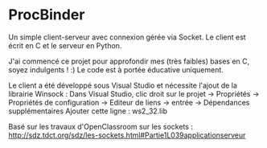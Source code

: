 # ProcBinder
Un simple client-serveur avec connexion gérée via Socket. 
Le client est écrit en C et le serveur en Python.

J'ai commencé ce projet pour approfondir mes (très faibles) bases en C, soyez indulgents ! :)
Le code est à portée éducative uniquement.


Le client a été développé sous Visual Studio et nécessite l'ajout de la librairie Winsock :
Dans Visual Studio, clic droit sur le projet -> Propriétés -> Propriétés de configuration -> Editeur de liens -> entrée -> Dépendances supplémentaires
Ajouter cette ligne :
ws2_32.lib


Basé sur les travaux d'OpenClassroom sur les sockets :
http://sdz.tdct.org/sdz/les-sockets.html#Partie1L039applicationserveur
